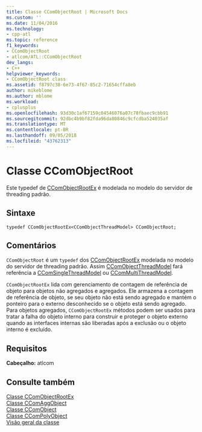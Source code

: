 ```yaml
---
title: Classe CComObjectRoot | Microsoft Docs
ms.custom: ''
ms.date: 11/04/2016
ms.technology:
- cpp-atl
ms.topic: reference
f1_keywords:
- CComObjectRoot
- atlcom/ATL::CComObjectRoot
dev_langs:
- C++
helpviewer_keywords:
- CComObjectRoot class
ms.assetid: f8797c38-6e73-4f67-85c2-71654cffa8eb
author: mikeblome
ms.author: mblome
ms.workload:
- cplusplus
ms.openlocfilehash: 93d30c1af67159c04546076a07c78fbaec9cbb91
ms.sourcegitcommit: 92dbc4b9bf82fda96da80846c9cfcdba524035af
ms.translationtype: MT
ms.contentlocale: pt-BR
ms.lasthandoff: 09/05/2018
ms.locfileid: "43762313"
---
```

# <a name="ccomobjectroot-class"></a>Classe CComObjectRoot

Este typedef de [CComObjectRootEx](../../atl/reference/ccomobjectrootex-class.md) é modelada no modelo do servidor de threading padrão.

## <a name="syntax"></a>Sintaxe

```
typedef CComObjectRootEx<CComObjectThreadModel> CComObjectRoot;
```

## <a name="remarks"></a>Comentários

`CComObjectRoot` é um `typedef` dos [CComObjectRootEx](../../atl/reference/ccomobjectrootex-class.md) modelada no modelo do servidor de threading padrão. Assim [CComObjectThreadModel](atl-typedefs.md#ccomobjectthreadmodel) fará referência a [CComSingleThreadModel](../../atl/reference/ccomsinglethreadmodel-class.md) ou [CComMultiThreadModel](../../atl/reference/ccommultithreadmodel-class.md).

`CComObjectRootEx` lida com gerenciamento de contagem de referência de objeto para objetos não agregados e agregados. Ele armazena a contagem de referência de objeto, se seu objeto não está sendo agregado e mantém o ponteiro para o externo desconhecido se o objeto está sendo agregado. Para objetos agregados, `CComObjectRootEx` métodos podem ser usados para tratar a falha do objeto interno para construir e proteger o objeto externo quando as interfaces internas são liberadas após a exclusão ou o objeto interno é excluído.

## <a name="requirements"></a>Requisitos

**Cabeçalho:** atlcom

## <a name="see-also"></a>Consulte também

[Classe CComObjectRootEx](../../atl/reference/ccomobjectrootex-class.md)   
[Classe CComAggObject](../../atl/reference/ccomaggobject-class.md)   
[Classe CComObject](../../atl/reference/ccomobject-class.md)   
[Classe CComPolyObject](../../atl/reference/ccompolyobject-class.md)   
[Visão geral da classe](../../atl/atl-class-overview.md)
